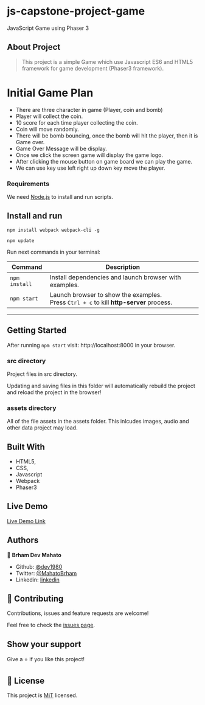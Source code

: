 # js-capstone-project-game

JavaScript Game using Phaser 3

## About Project

>This project is a simple Game which use Javascript ES6 and HTML5 framework for game development (Phaser3 framework). 

# Initial Game Plan
- There are three character in game (Player, coin and bomb)
- Player will collect the coin.
- 10 score for each time player collecting the coin.
- Coin will move randomly.
- There will be bomb bouncing, once the bomb will hit the player, then it is Game over.
- Game Over Message will be display.
- Once we click the screen game will display the game logo.
- After clicking the mouse button on game board we can play the game.
- We can use key use left right up down key move the player.

### Requirements

We need [Node.js](https://nodejs.org) to install and run scripts.

## Install and run

`npm install webpack webpack-cli -g`

`npm update`

Run next commands in your terminal:

| Command | Description |
|---------|-------------|
| `npm install` | Install dependencies and launch browser with examples.|
| `npm start` | Launch browser to show the examples. <br> Press `Ctrl + c` to kill **http-server** process. |

---

## Getting Started

After running `npm start` visit: http://localhost:8000 in your browser. 

### src directory

Project files in src directory. 

Updating and saving files in this folder will automatically rebuild the project and reload the project in the browser!

### assets directory

All of the file assets in the assets folder. This inlcudes images, audio and other data project may load. 

## Built With

-   HTML5,
-   CSS,
-   Javascript
-   Webpack
-   Phaser3

## Live Demo

[Live Demo Link]()

## Authors

👤 **Brham Dev Mahato**

-   Github: [@dev1980](https://github.com/dev1980)
-   Twitter: [@MahatoBrham](https://twitter.com/MahatoBrham)
-   Linkedin: [linkedin](https://www.linkedin.com/in/dev1980/)
## 🤝 Contributing

Contributions, issues and feature requests are welcome!

Feel free to check the [issues page](https://github.com/dev1980/js-capstone-project-game/issues).

## Show your support

Give a ⭐️ if you like this project!

## 📝 License

This project is [MiT](https://opensource.org/licenses/MIT) licensed.

